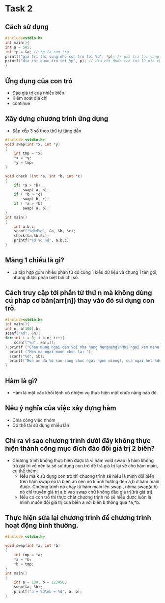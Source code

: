 # Task 2
## Cách sử dụng
``` C
#include<stdio.h>
int main(){
int a = 505;
int *p = &a; // *p la con tro
printf("gia tri tai vung nho con tro toi %d", *p); // gia tri tai vung nho con tro toi la gia tri cua bien a
printf("dia chi duoc tro toi %p", p); // dia chi duoc tro toi là dia chi cua a
}
```
## Ứng dụng của con trỏ 
- Đảo giá trị của nhiều biến
- Kiểm soát địa chỉ
- continue
## Xây dựng chương trình ứng dụng
- Sắp xếp 3 số theo thứ tự tăng dần
```c
#include <stdio.h> 
void swap(int *x, int *y) 
{
    int tmp = *x;
    *x = *y;
    *y = tmp;
}

void check (int *a, int *b, int *c)
{
	if( *a > *b)
		swap( a, b);
	if ( *b > *c)
		swap( b, c);
	if ( *a > *b)
	 	swap( a, b);
}
int main()
{
    int a,b,c;
    scanf("%d%d%d", &a, &b, &c);
    check(&a,&b,&c);
    printf("%d %d %d", a,b,c);
}
```
## Mảng 1 chiều là gì?
- Là tập hợp gồm nhiều phần tử có cùng 1 kiểu dữ liệu và chung 1 tên gọi, nhưng được phân biệt bởi chỉ số.
## Cách truy cập tới phần tử thứ n mà không dùng cú pháp cơ bản(arr[n]) thay vào đó sử dụng con trỏ.
``` C
#include<stdio.h>
int main(){
int n, a[100],b;
scanf("%d", &n);
for(int i = 0; i < n; i++){
	scanf("%d", &a[i]);
} printf ("Chao mung ngai den voi nha hang NengNeng\nMoi ngai xem menu cua chung toi\n");
  printf ("Mon ma ngai muon chon la: ");
  scanf("%d", &b);
  printf("Mon an da %d san sang chuc ngai ngon mieng!, cua ngai het %d$ chuyen khoan hay tien mat ",b,*(a + b));
}
```
## Hàm là gì? 
- Hàm là một các khối lệnh có nhiệm vụ thực hiện một chức năng nào đó.
## Nêu ý nghĩa của việc xây dựng hàm 
- Chia công việc nhóm
- Có thể tái sử dụng nhiều lần 
## Chỉ ra vì sao chương trình dưới đây không thực hiện thành công mục đích đảo đổi giá trị 2 biến? 
- Chương trình không thực hiện được là vì hàm void swap là hàm không trả giá trị về nên ta sẽ sử dụng con trỏ để trả giá trị lại về cho hàm main, cụ thể thêm:
   - Nếu mà k sử dụng con trỏ thì chương trình sẽ hiểu là mình đổi biến trên hàm swap nó là biến ảo nên nó k ảnh hưởng đến a,b ở hàm main được. Chương trình nó chạy từ hàm main lên swap , nhma swap(a,b) nó chỉ truyền giá trị a,b vào swap chứ không đảo giá trị(trả giá trị).
   - Nếu có con trỏ thì thực chất chương trình nó sẽ hiểu được luôn là mình muốn đổi giá trị của biến a với biến b thông qua *a,*b.

## Thực hiện sửa lại chương trình để chương trình hoạt động bình thường.
``` C
#include <stdio.h>

void swap(int *a, int *b)
{
    int tmp = *a;
    *a = *b;
    *b = tmp;
}
int main()
{
    int a = 100, b = 123456;
    swap(&a, &b);
    printf("a = %d\nb = %d", a, b);
}
```



